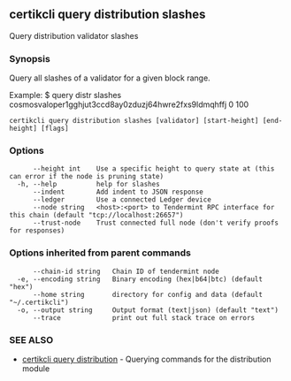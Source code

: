 ## certikcli query distribution slashes

Query distribution validator slashes

### Synopsis

Query all slashes of a validator for a given block range.

Example:
$ <appcli> query distr slashes cosmosvaloper1gghjut3ccd8ay0zduzj64hwre2fxs9ldmqhffj 0 100

```
certikcli query distribution slashes [validator] [start-height] [end-height] [flags]
```

### Options

```
      --height int    Use a specific height to query state at (this can error if the node is pruning state)
  -h, --help          help for slashes
      --indent        Add indent to JSON response
      --ledger        Use a connected Ledger device
      --node string   <host>:<port> to Tendermint RPC interface for this chain (default "tcp://localhost:26657")
      --trust-node    Trust connected full node (don't verify proofs for responses)
```

### Options inherited from parent commands

```
      --chain-id string   Chain ID of tendermint node
  -e, --encoding string   Binary encoding (hex|b64|btc) (default "hex")
      --home string       directory for config and data (default "~/.certikcli")
  -o, --output string     Output format (text|json) (default "text")
      --trace             print out full stack trace on errors
```

### SEE ALSO

* [certikcli query distribution](certikcli_query_distribution.md)	 - Querying commands for the distribution module

